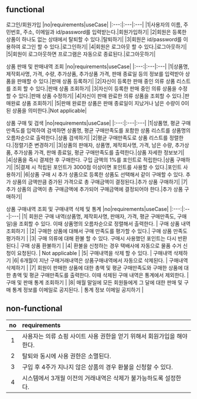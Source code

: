 ## functional

로그인/회원가입
|no|requirements|useCase|
|:---:|:---|:---|
|1|사용자의 이름, 주민번호, 주소, 이메일과 id/password를 입력받는다.|회원가입하기|
|2|회원은 등록한 상품이 하나도 없는 상태에서 탈퇴할 수 있다.|탈퇴하기|
|3|회원은 id/password를 이용하여 로그인 할 수 있다.|로그인하기|
|4|회원은 로그아웃 할 수 있다.|로그아웃하기|
|5|회원이 로그아웃하면 프로그램은 자동으로 종료된다.|로그아웃하기|

상품 판매 및 판매내역 조회
|no|requirements|useCase|
|:---:|:---|:---|
|1|상품명, 제작회사명, 가격, 수량, 추가상품, 추가상품 가격, 판매 종료일 등의 정보를 입력받아 상품을 판매할 수 있다.|판매 상품 등록하기|
|2|자신이 등록한 판매 중인 의류 상품 리스트를 조회 할 수 있다.|판매 상품 조회하기|
|3|자신이 등록한 판매 중인 의류 상품을 수정 할 수 있다.|판매 상품 수정하기|
|4|자신이 판매 완료한 의류 상품을 조회할 수 있다.|판매완료 상품 조회하기|
|5|판매 완료한 상품은 판매 종료일이 지났거나 남은 수량이 0이 된 상품을 의미한다.|Not applicable|

상품 구매 및 검색
|no|requirements|useCase|
|:---:|:---|:---|
|1|상품명, 평균 구매만족도를 입력하여 검색하면 상품명, 평균 구매만족도를 포함한 상품 리스트를 상품명의 오름차순으로 출력한다.|상품 검색하기|
|2|평균 구매만족도로 상품 리스트를 정렬한다.|정렬기준 변경하기|
|3|상품의 판매자, 상품명, 제작회사명, 가격, 남은 수량, 추가상품, 추가상품 가격, 판매 종료일, 평균 구매만족도를 출력한다.|상품 자세한 정보보기|
|4|상품을 즉시 결제한 후 구매한다. 구입 금액의 1%를 포인트로 적립한다.|상품 구매하기|
|5|결제 시 적립된 포인트가 3000점 이상이면 포인트를 사용할 수 있다.|포인트 사용하기|
|6|상품 구매 시 추가 상품으로 등록한 상품도 선택해서 같이 구매할 수 있다. 추가 상품의 금액만큼 증가된 가격으로 총 구매금액이 결정된다.|추가 상품 구매하기|
|7|추가 상품의 금액이 총 구매금액에 추가되어 구매금액에 결정되어야 한다.|추가 상품 구매하기|

상품 구매내역 조회 및 구매내역 삭제 및 통계
|no|requirements|useCase|
|:---:|:---|:---|
|1| 회원은 구매 내역(상품명, 제작회사명, 판매자, 가격, 평균 구매만족도, 구매일)을 조회할 수 있다. 이때 상품명의 오름차순으로 정렬해서 출력한다. | 구매 상품 내역 조회하기 |
|2| 구매한 상품에 대해서 구매 만족도를 평가할 수 있다.| 구매 상품 만족도 평가하기 |
|3| 구매 의류에 대해 환불 할 수 있다. 구매시 사용했던 포인트는 다시 반환된다.| 구매 상품 환불하기 |
|4| 환불을 신청하는 경우 택배사에 자동으로 물품 수거 신청이 요청된다. | Not applicable |
|5| 구매내역을 삭제 할 수 있다. | 구매내역 삭제하기
|6| 6개월이 지난 구매거래내역은 상품구매내역에서 자동으로 삭제된다. | 구매내역 삭제하기 |
|7| 회원이 판매한 상품에 대한 총액 및 평균 구매만족도와 구매한 상품에 대한 총액 및 평균 구매만족도를 출력한다. 이때 삭제된 구매 내역은 통계에서 제외한다. | 구매 및 판매 통계 조회하기 |
|8| 매월 말일에 모든 회원들에게 그 달에 대한 판매 및 구매 통계 정보를 이메일로 공지된다. | 통계 정보 이메일 공지하기 |

## non-functional

| no  | requirements                                                           |
| :-: | :--------------------------------------------------------------------- |
|  1  | 사용자는 의류 쇼핑 사이트 사용 권한을 얻기 위해서 회원가입을 해야한다. |
|  2  | 탈퇴와 동시에 사용 권한은 소멸된다.                                    |
|  3  | 구입 후 4주가 지나지 않은 상품의 경우 환불을 신청할 수 있다.           |
|  4  | 시스템에서 3개월 이전의 거래내역은 삭제가 불가능하도록 설정한다.       |
